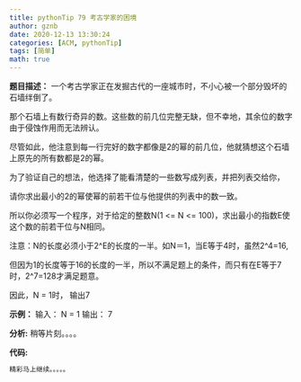 ```yaml
---
title: pythonTip 79 考古学家的困境
author: gznb
date: 2020-12-13 13:30:24
categories: [ACM, pythonTip]
tags: [简单]
math: true
---
```


**题目描述：**
一个考古学家正在发掘古代的一座城市时，不小心被一个部分毁坏的石墙绊倒了。

那个石墙上有数行奇异的数。这些数的前几位完整无缺，但不幸地，其余位的数字由于侵蚀作用而无法辨认。

尽管如此，他注意到每一行完好的数字都像是2的幂的前几位，他就猜想这个石墙上原先的所有数都是2的幂。

为了验证自己的想法，他选择了能看清楚的一些数写成列表，并把列表交给你，

请你求出最小的2的幂使幂的前若干位与他提供的列表中的数一致。

所以你必须写一个程序，对于给定的整数N(1 <= N <= 100)，求出最小的指数E使这个数的前若干位与N相同。

注意：N的长度必须小于2^E的长度的一半。如N＝1，当E等于4时，虽然2^4=16,

但因为1的长度等于16的长度的一半，所以不满足题上的条件，而只有在E等于7时，2^7=128才满足题意。

因此，N = 1时， 输出7

**示例：**
输入：
N = 1
输出：
7


**分析:**
稍等片刻。。。。

**代码:**
```python
精彩马上继续。。。。。
```
